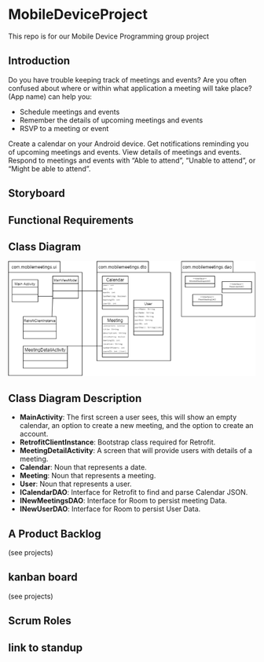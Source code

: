 # MobileDeviceProject
This repo is for our Mobile Device Programming group project

## Introduction
Do you have trouble keeping track of meetings and events? Are you often confused about where or within what application a meeting will take place? (App name) can help you:
* Schedule meetings and events
* Remember the details of upcoming meetings and events
* RSVP to a meeting or event

Create a calendar on your Android device. Get notifications reminding you of upcoming meetings and events. View details of meetings and events. Respond to meetings and events with “Able to attend”, “Unable to attend”, or “Might be able to attend”.

## Storyboard

## Functional Requirements

## Class Diagram

![MobileMeetings Class Diagram](images/Mobile%20Meetings%20Class%20Diagram.png)

## Class Diagram Description

- **MainActivity**: The first screen a user sees, this will show an empty calendar, an option to create a new meeting, and the option to create an account.
- **RetrofitClientInstance**: Bootstrap class required for Retrofit.
- **MeetingDetailActivity**: A screen that will provide users with details of a meeting.
- **Calendar**: Noun that represents a date.
- **Meeting**: Noun that represents a meeting.
- **User**: Noun that represents a user.
- **ICalendarDAO**: Interface for Retrofit to find and parse Calendar JSON.
- **INewMeetingsDAO**: Interface for Room to persist meeting Data.
- **INewUserDAO**: Interface for Room to persist User Data.

## A Product Backlog
(see projects)

## kanban board
(see projects)

## Scrum Roles

## link to standup
